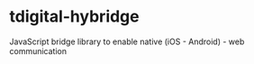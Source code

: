 tdigital-hybridge
=================

JavaScript bridge library to enable native (iOS - Android) - web communication
